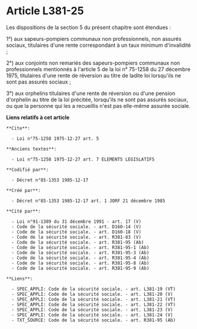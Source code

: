# Article L381-25

Les dispositions de la section 5 du présent chapitre sont étendues : 

1°) aux sapeurs-pompiers communaux non professionnels, non assurés sociaux, titulaires d'une rente correspondant à un taux
minimum d'invalidité ; 

2°) aux conjoints non remariés des sapeurs-pompiers communaux non professionnels mentionnés à l'article 5 de la loi n°
75-1258 du 27 décembre 1975, titulaires d'une rente de réversion au titre de ladite loi lorsqu'ils ne sont pas assurés
sociaux ; 

3°) aux orphelins titulaires d'une rente de réversion ou d'une pension d'orphelin au titre de la loi précitée, lorsqu'ils ne
sont pas assurés sociaux, ou que la personne qui les a recueillis n'est pas elle-même assurée sociale.

**Liens relatifs à cet article**

	**Cite**:

	  - Loi n°75-1258 1975-12-27 art. 5

	**Anciens textes**:

	  - Loi n°75-1258 1975-12-27 art. 7 ELEMENTS LEGISLATIFS

	**Codifié par**:

	  - Décret n°85-1353 1985-12-17

	**Créé par**:

	  - Décret n°85-1353 1985-12-17 art. 1 JORF 21 décembre 1985

	**Cité par**:

	  - Loi n°91-1389 du 31 décembre 1991 - art. 17 (V)
	  - Code de la sécurité sociale. - art. D160-14 (V)
	  - Code de la sécurité sociale. - art. D160-18 (V)
	  - Code de la sécurité sociale. - art. R381-83 (V)
	  - Code de la sécurité sociale. - art. R381-95 (Ab)
	  - Code de la sécurité sociale. - art. R381-95-1 (Ab)
	  - Code de la sécurité sociale. - art. R381-95-3 (Ab)
	  - Code de la sécurité sociale. - art. R381-95-4 (Ab)
	  - Code de la sécurité sociale. - art. R381-95-8 (Ab)
	  - Code de la sécurité sociale. - art. R381-95-9 (Ab)

	**Liens**:

	  - SPEC_APPLI: Code de la sécurité sociale. - art. L381-19 (VT)
	  - SPEC_APPLI: Code de la sécurité sociale. - art. L381-20 (V)
	  - SPEC_APPLI: Code de la sécurité sociale. - art. L381-21 (VT)
	  - SPEC_APPLI: Code de la sécurité sociale. - art. L381-22 (VT)
	  - SPEC_APPLI: Code de la sécurité sociale. - art. L381-23 (V)
	  - SPEC_APPLI: Code de la sécurité sociale. - art. L381-24 (V)
	  - TXT_SOURCE: Code de la sécurité sociale. - art. R381-95 (Ab)
